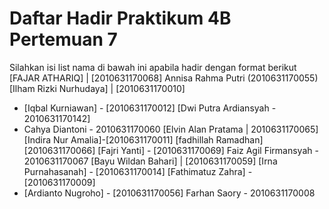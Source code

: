 # Daftar Hadir Praktikum 4B Pertemuan 7
Silahkan isi list nama di bawah ini apabila hadir dengan format berikut
[FAJAR ATHARIQ] | [2010631170068]
Annisa Rahma Putri (2010631170055)
[Ilham Rizki Nurhudaya] | [2010631170010]
- [Iqbal Kurniawan] - [2010631170012]
[Dwi Putra Ardiansyah - 2010631170142]
- Cahya Diantoni - 2010631170060
[Elvin Alan Pratama | 2010631170065]
[Indira Nur Amalia]-[2010631170011]
[fadhillah Ramadhan][2010631170066]
[Fajri Yanti] -  [2010631170069]
Faiz Agil Firmansyah - 2010631170067
[Bayu Wildan Bahari] | [2010631170059]
[Irna Purnahasanah] - [2010631170014]
[Fathimatuz Zahra] - [2010631170009]
- [Ardianto Nugroho] - [2010631170056]
Farhan Saory - 2010631170008
